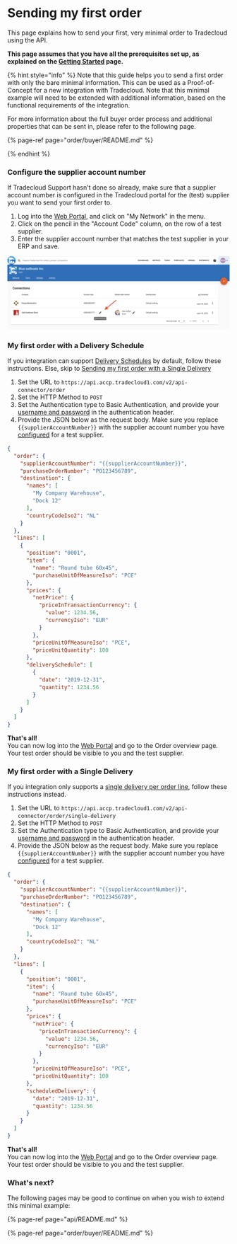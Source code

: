 # Sending my first order

This page explains how to send your first, very minimal order to Tradecloud using the API.

**This page assumes that you have all the prerequisites set up, as explained on the [Getting Started](getting-started.md) page.**

{% hint style="info" %}
Note that this guide helps you to send a first order with only the bare minimal information. This can be used as a Proof-of-Concept for a new integration with Tradecloud.
Note that this minimal example will need to be extended with additional information, based on the functional requirements of the integration.

For more information about the full buyer order process and additional properties that can be sent in, please refer to the following page.

{% page-ref page="order/buyer/README.md" %}

{% endhint %}

### Configure the supplier account number

If Tradecloud Support hasn't done so already, make sure that a supplier account number is configured in the Tradecloud portal for the (test) supplier you want to send your first order to.

1. Log into the [Web Portal](https://portal.accp.tradecloud1.com), and click on "My Network" in the menu.
2. Click on the pencil in the "Account Code" column, on the row of a test supplier.
3. Enter the supplier account number that matches the test supplier in your ERP and save.

![](../.gitbook/assets/configure-supplier-account-numer.png)

### My first order with a Delivery Schedule

If you integration can support [Delivery Schedules](../api/delivery-schedule.md#delivery-schedule) by default, follow these instructions. Else, skip to [Sending my first order with a Single Delivery](#my-first-order-with-a-single-delivery)

1. Set the URL to `https://api.accp.tradecloud1.com/v2/api-connector/order`
2. Set the HTTP Method to `POST`
3. Set the Authentication type to Basic Authentication, and provide your [username and password](getting-started.md#2-getting-an-integration-account) in the authentication header.
4. Provide the JSON below as the request body. Make sure you replace `{{supplierAccountNumber}}` with the supplier account number you have [configured](#configure-the-supplier-account-number) for a test supplier.

```json
{
  "order": {
    "supplierAccountNumber": "{{supplierAccountNumber}}",
    "purchaseOrderNumber": "PO123456789",
    "destination": {
      "names": [
        "My Company Warehouse",
        "Dock 12"
      ],
      "countryCodeIso2": "NL"
    }
  },
  "lines": [
    {
      "position": "0001",
      "item": {
        "name": "Round tube 60x45",
        "purchaseUnitOfMeasureIso": "PCE"
      },
      "prices": {
        "netPrice": {
          "priceInTransactionCurrency": {
            "value": 1234.56,
            "currencyIso": "EUR"
          }
        },
        "priceUnitOfMeasureIso": "PCE",
        "priceUnitQuantity": 100
      },
      "deliverySchedule": [
        {
          "date": "2019-12-31",
          "quantity": 1234.56
        }
      ]
    }
  ]
}
```

**That's all!**  
You can now log into the [Web Portal](https://portal.accp.tradecloud1.com) and go to the Order overview page. Your test order should be visible to you and the test supplier.

### My first order with a Single Delivery

If you integration only supports a [single delivery per order line](../api/delivery-schedule.md#single-delivery), follow these instructions instead.

1. Set the URL to `https://api.accp.tradecloud1.com/v2/api-connector/order/single-delivery`
2. Set the HTTP Method to `POST`
3. Set the Authentication type to Basic Authentication, and provide your [username and password](getting-started.md#2-getting-an-integration-account) in the authentication header.
4. Provide the JSON below as the request body. Make sure you replace `{{supplierAccountNumber}}` with the supplier account number you have [configured](#configure-the-supplier-account-number) for a test supplier.

```json
{
  "order": {
    "supplierAccountNumber": "{{supplierAccountNumber}}",
    "purchaseOrderNumber": "PO123456789",
    "destination": {
      "names": [
        "My Company Warehouse",
        "Dock 12"
      ],
      "countryCodeIso2": "NL"
    }
  },
  "lines": [
    {
      "position": "0001",
      "item": {
        "name": "Round tube 60x45",
        "purchaseUnitOfMeasureIso": "PCE"
      },
      "prices": {
        "netPrice": {
          "priceInTransactionCurrency": {
            "value": 1234.56,
            "currencyIso": "EUR"
          }
        },
        "priceUnitOfMeasureIso": "PCE",
        "priceUnitQuantity": 100
      },
      "scheduledDelivery": {
        "date": "2019-12-31",
        "quantity": 1234.56
      }
    }
  ]
}
```

**That's all!**  
You can now log into the [Web Portal](https://portal.accp.tradecloud1.com) and go to the Order overview page. Your test order should be visible to you and the test supplier.

### What's next?
The following pages may be good to continue on when you wish to extend this minimal example:

{% page-ref page="api/README.md" %}

{% page-ref page="order/buyer/README.md" %}

